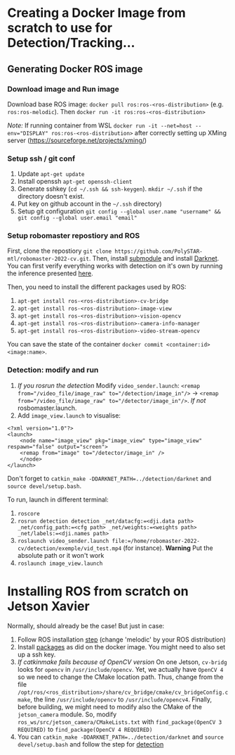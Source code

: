 # Creating a Docker Image from scratch to use for Detection/Tracking...

## Generating Docker ROS image

### Download image and Run image

Download base ROS image: `docker pull ros:ros-<ros-distribution>` (e.g. `ros:ros-melodic`). Then `docker run -it ros:ros-<ros-distribution>`

*Note:* If running container from WSL `docker run -it --net=host --env="DISPLAY" ros:ros-<ros-distribution>` after correctly setting up XMing server (https://sourceforge.net/projects/xming/)

### Setup ssh / git conf

1. Update `apt-get update`
2. Install openssh `apt-get openssh-client`
3. Generate sshkey (`cd ~/.ssh && ssh-keygen`). `mkdir ~/.ssh` if the directory doesn't exist.
4. Put key on github account in the `~/.ssh` directory)
5. Setup git configuration `git config --global user.name "username" && git config --global user.email "email"`

### Setup robomaster repostiory and ROS

First, clone the repostiory `git clone https://github.com/PolySTAR-mtl/robomaster-2022-cv.git`. Then, install [submodule](https://github.com/PolySTAR-mtl/robomaster-2022-cv/tree/main/detection#small-note-on-submodules)
and install [Darknet](https://github.com/PolySTAR-mtl/robomaster-2022-cv/tree/main/detection#setting-up-darknet-environment). You can first verify everything works with detection on it's
own by running the inference presented [here](https://github.com/PolySTAR-mtl/robomaster-2022-cv/tree/main/detection#setting-up-darknet-environment).

Then, you need to install the different packages used by ROS:

1. `apt-get install ros-<ros-distribution>-cv-bridge`
2. `apt-get install ros-<ros-distribution>-image-view`
3. `apt-get install ros-<ros-distribution>-vision-opencv`
4. `apt-get install ros-<ros-distribution>-camera-info-manager`
5. `apt-get install ros-<ros-distribution>-video-stream-opencv`

You can save the state of the container `docker commit <container:id>  <image:name>`.

### Detection: modify and run

1. *If you rosrun the detection* Modify `video_sender.launch`: `<remap from="/video_file/image_raw" to="/detection/image_in"/>` -> `<remap from="/video_file/image_raw" to="/detector/image_in"/>`. *If not* rosbomaster.launch. 
2. Add `image_view.launch` to visualise:
```
<?xml version="1.0"?>
<launch>
    <node name="image_view" pkg="image_view" type="image_view" respawn="false" output="screen">
    <remap from="image" to="/detector/image_in" />
    </node>
</launch>
```

Don't forget to `catkin_make -DDARKNET_PATH=../detection/darknet` and `source devel/setup.bash`.

To run, launch in different terminal:
1. `roscore`
2. `rosrun detection detection _net/datacfg:=<dji.data path> _net/config_path:=<cfg path> _net/weights:=<weights path> _net/labels:=<dji.names path>`
3. `roslaunch video_sender.launch file:=/home/robomaster-2022-cv/detection/exemple/vid_test.mp4` (for instance). **Warning** Put the absolute path or it won't work
4. `roslaunch image_view.launch`

# Installing ROS from scratch on Jetson Xavier

Normally, should already be the case! But just in case:

1. Follow ROS installation [step](http://wiki.ros.org/melodic/Installation/Ubuntu) (change 'melodic' by your ROS distribution)
2. Install [packages](#setup-robomaster-repostiory-and-ros) as did on the docker image. You might need to also set up a ssh key.
3. *If catkinmake fails because of OpenCV version* On one Jetson, `cv-bridg` looks for `opencv` in `/usr/include/opencv`. Yet, we actually have `OpenCV 4` so we need to change the CMake location path. Thus, change from the file `/opt/ros/<ros_distribution>/share/cv_bridge/cmake/cv_bridgeConfig.cmake`, the line `/usr/include/opencv` to `/usr/include/opencv4`. Finally, before building, we might need to modify also the CMake of the `jetson_camera` module. So, modify `ros_ws/src/jetson_camera/CMakeLists.txt` with `find_package(OpenCV 3 REQUIRED)` to `find_package(OpenCV 4 REQUIRED)`
4. You can `catkin_make -DDARKNET_PATH=../detection/darknet` and `source devel/setup.bash` and follow the step for [detection](#detection-modify-and-run)
